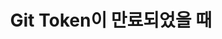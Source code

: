 ---
title: Git Token이 만료되었을 때
categories: [egov,mvc]
tags: [egov, mvc]     # TAG names should always be lowercase
published : false
---